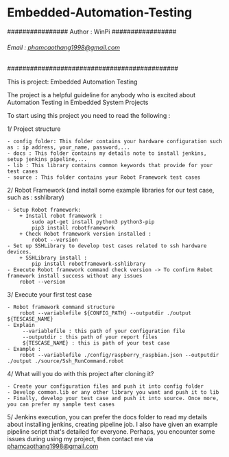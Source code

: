 # Embedded-Automation-Testing

################ Author : WinPi #################

###### Email : phamcaothang1998@gmail.com ########

#############################################

This is project: Embedded Automation Testing

The project is a helpful guideline for anybody who is excited about Automation Testing in Embedded System Projects

To start using this project you need to read the following :

1/ Project structure

    - config folder: This folder contains your hardware configuration such as : ip address, your_name, password,...
    - docs : This folder contains my details note to install jenkins, setup jenkins pipeline,...
    - lib : This library contains common keywords that provide for your test cases
    - source : This folder contains your Robot Framework test cases
    
2/ Robot Framework (and install some example libraries for our test case, such as : sshlibrary)

    - Setup Robot framework:
        + Install robot framework : 
            sudo apt-get install python3 python3-pip
            pip3 install robotframework
        + Check Robot framework version installed :
            robot --version
    - Set up SSHLibrary to develop test cases related to ssh hardware devices.
        + SSHLibrary install : 
            pip install robotframework-sshlibrary
    - Execute Robot framework command check version -> To confirm Robot framework install success without any issues
        robot --version

3/ Execute your first test case

    - Robot framework command structure
        robot --variablefile ${CONFIG_PATH} --outputdir ./output ${TESCASE_NAME}
    - Explain 
         --variablefile : this path of your configuration file
         --outputdir : this path of your report files
         ${TESCASE_NAME} : this is path of your test case
    - Example : 
        robot --variablefile ./config/raspberry_raspbian.json --outputdir ./output ./source/Ssh_RunCommand.robot

4/ What will you do with this project after cloning it?

    - Create your configuration files and push it into config folder
    - Develop common.lib or any other library you want and push it to lib
    - Finally, develop your test case and push it into source. Once more, you can prefer my sample test cases

5/ Jenkins execution, you can prefer the docs folder to read my details about installing jenkins, creating pipeline job. 
    I also have given an example pipeline script that's detailed for everyone. Perhaps, you encounter some issues during 
    using my project, then contact me via phamcaothang1998@gmail.com
